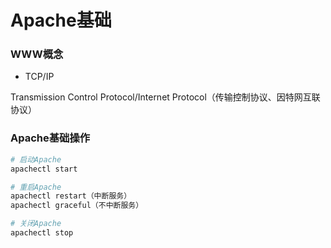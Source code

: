 # Apache基础


### WWW概念

* TCP/IP

Transmission Control Protocol/Internet Protocol（传输控制协议、因特网互联协议）


### Apache基础操作

```sh
# 启动Apache
apachectl start

# 重启Apache
apachectl restart（中断服务）
apachectl graceful（不中断服务）

# 关闭Apache
apachectl stop
```
